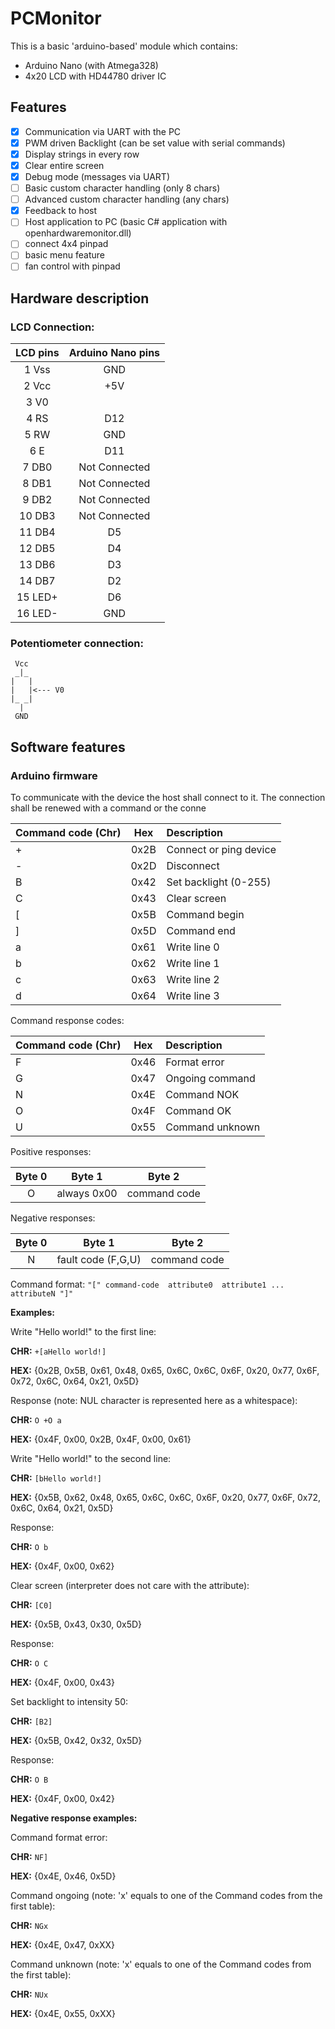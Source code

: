 # PCMonitor

This is a basic 'arduino-based' module which contains:
- Arduino Nano (with Atmega328)
- 4x20 LCD with HD44780 driver IC

## Features

- [x] Communication via UART with the PC
- [x] PWM driven Backlight (can be set value with serial commands)
- [x] Display strings in every row
- [x] Clear entire screen
- [x] Debug mode (messages via UART)
- [ ] Basic custom character handling (only 8 chars)
- [ ] Advanced custom character handling (any chars)
- [x] Feedback to host
- [ ] Host application to PC (basic C# application with openhardwaremonitor.dll)
- [ ] connect 4x4 pinpad
- [ ] basic menu feature
- [ ] fan control with pinpad

## Hardware description

### LCD Connection:

| LCD pins | Arduino Nano pins | 
|:--------:|:----------------:|
|  1 Vss    | GND                   |
|  2 Vcc    | +5V                   | 
|  3 V0      |                         | 
|  4 RS      | D12                   |
|  5 RW     | GND                   | 
|  6 E       | D11                    |
|  7 DB0    | Not Connected     |
|  8 DB1    | Not Connected     |
|  9 DB2    | Not Connected     |
| 10 DB3    | Not Connected     |
| 11 DB4    | D5                     |
| 12 DB5    | D4                     |
| 13 DB6    | D3                     |
| 14 DB7    | D2                     |
| 15 LED+   | D6                     |
| 16 LED-   | GND                   |


### Potentiometer connection:

     Vcc
     _|_
    |   |
    |   |<--- V0
    |_ _|
      |
     GND
     
## Software features

### Arduino firmware

To communicate with the device the host shall connect to it.
The connection shall be renewed with a command or the conne



| Command code (Chr) | Hex     | Description                    |
| :-------------------------- |:-------:|:----------------------------- |
|  +                                | 0x2B  | Connect or ping device  |
|  -                                 | 0x2D  | Disconnect                     |
|  B                                | 0x42  | Set backlight (0-255)     |
|  C                                | 0x43  | Clear screen                  |
|  [                                 | 0x5B  | Command begin            |
|  ]                                 | 0x5D  | Command end               |
|  a                                | 0x61  | Write line 0                    |
|  b                                | 0x62  | Write line 1                    |
|  c                                 | 0x63  | Write line 2                    |
|  d                                | 0x64  | Write line 3                    |

Command response codes:

| Command code (Chr)           | Hex      | Description                    |
| :-------------------------- |:-------:|:------------------------ |
|  F                                    | 0x46     | Format error                  |
|  G                                    | 0x47     | Ongoing command          |
|  N                                    | 0x4E     | Command NOK               |
|  O                                    | 0x4F     | Command OK                 |
|  U                                    | 0x55     | Command unknown         |


Positive responses:

| Byte 0 | Byte 1 | Byte 2 |
|:------:|:------:|:------:|
| O        | always 0x00 | command code |

Negative responses:

| Byte 0 | Byte 1 | Byte 2 |
|:------:|:------:|:------:|
| N        | fault code (F,G,U) | command code |


Command format:
`"[" command-code  attribute0  attribute1 ... attributeN "]"`


**Examples:**



Write "Hello world!" to the first line: 

**CHR:** `+[aHello world!]`
 
**HEX:** {0x2B, 0x5B, 0x61, 0x48, 0x65, 0x6C, 0x6C, 0x6F, 0x20, 0x77, 0x6F, 0x72, 0x6C, 0x64, 0x21, 0x5D}


Response (note: NUL character is represented here as a whitespace):

**CHR:** `O +O a`

**HEX:** {0x4F, 0x00, 0x2B, 0x4F, 0x00, 0x61}


Write "Hello world!" to the second line: 

**CHR:** `[bHello world!]`

**HEX:** {0x5B, 0x62, 0x48, 0x65, 0x6C, 0x6C, 0x6F, 0x20, 0x77, 0x6F, 0x72, 0x6C, 0x64, 0x21, 0x5D}


Response:

**CHR:** `O b`

**HEX:** {0x4F, 0x00, 0x62}


Clear screen (interpreter does not care with the attribute): 

**CHR:** `[C0]`

**HEX:** {0x5B, 0x43, 0x30, 0x5D}


Response:

**CHR:** `O C`

**HEX:** {0x4F, 0x00, 0x43}


Set backlight to intensity 50: 

**CHR:** `[B2]`

**HEX:** {0x5B, 0x42, 0x32, 0x5D}


Response:

**CHR:** `O B`

**HEX:** {0x4F, 0x00, 0x42}



**Negative response examples:**


Command format error:

**CHR:** `NF]`

**HEX:** {0x4E, 0x46, 0x5D}


Command ongoing (note: 'x' equals to one of the Command codes from the first table):

**CHR:** `NGx`

**HEX:** {0x4E, 0x47, 0xXX}


Command unknown (note: 'x' equals to one of the Command codes from the first table):

**CHR:** `NUx`

**HEX:** {0x4E, 0x55, 0xXX}



